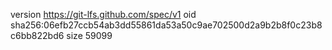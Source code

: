 version https://git-lfs.github.com/spec/v1
oid sha256:06efb27ccb54ab3dd55861da53a50c9ae702500d2a9b2b8f0c23b8c6bb822bd6
size 59099
